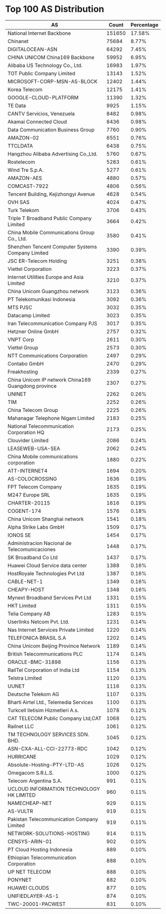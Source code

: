 # Top 100 AS Distribution
| AS | Count | Percentage |
|----|----|----|
| National Internet Backbone | 151650 | 17.58% |
| Chinanet | 75684 | 8.77% |
| DIGITALOCEAN-ASN | 64292 | 7.45% |
| CHINA UNICOM China169 Backbone | 59952 | 6.95% |
| Alibaba US Technology Co., Ltd. | 16983 | 1.97% |
| TOT Public Company Limited | 13143 | 1.52% |
| MICROSOFT-CORP-MSN-AS-BLOCK | 12402 | 1.44% |
| Korea Telecom | 12175 | 1.41% |
| GOOGLE-CLOUD-PLATFORM | 11390 | 1.32% |
| TE Data | 9925 | 1.15% |
| CANTV Servicios, Venezuela | 8482 | 0.98% |
| Akamai Connected Cloud | 8436 | 0.98% |
| Data Communication Business Group | 7760 | 0.90% |
| AMAZON-02 | 6551 | 0.76% |
| TTCLDATA | 6438 | 0.75% |
| Hangzhou Alibaba Advertising Co.,Ltd. | 5760 | 0.67% |
| Rostelecom | 5283 | 0.61% |
| Wind Tre S.p.A. | 5277 | 0.61% |
| AMAZON-AES | 4880 | 0.57% |
| COMCAST-7922 | 4806 | 0.56% |
| Tencent Building, Kejizhongyi Avenue | 4628 | 0.54% |
| OVH SAS | 4024 | 0.47% |
| Turk Telekom | 3706 | 0.43% |
| Triple T Broadband Public Company Limited | 3664 | 0.42% |
| China Mobile Communications Group Co., Ltd. | 3580 | 0.41% |
| Shenzhen Tencent Computer Systems Company Limited | 3390 | 0.39% |
| JSC ER-Telecom Holding | 3251 | 0.38% |
| Viettel Corporation | 3223 | 0.37% |
| Internet Utilities Europe and Asia Limited | 3210 | 0.37% |
| China Unicom Guangzhou network | 3123 | 0.36% |
| PT Telekomunikasi Indonesia | 3092 | 0.36% |
| MTS PJSC | 3032 | 0.35% |
| Datacamp Limited | 3023 | 0.35% |
| Iran Telecommunication Company PJS | 3017 | 0.35% |
| Hetzner Online GmbH | 2757 | 0.32% |
| VNPT Corp | 2611 | 0.30% |
| Viettel Group | 2573 | 0.30% |
| NTT Communications Corporation | 2497 | 0.29% |
| Contabo GmbH | 2470 | 0.29% |
| Freakhosting | 2339 | 0.27% |
| China Unicom IP network China169 Guangdong province | 2307 | 0.27% |
| UNINET | 2262 | 0.26% |
| TIM | 2252 | 0.26% |
| China Telecom Group | 2225 | 0.26% |
| Mahanagar Telephone Nigam Limited | 2183 | 0.25% |
| National Telecommunication Corporation HQ | 2173 | 0.25% |
| Clouvider Limited | 2086 | 0.24% |
| LEASEWEB-USA-SEA | 2062 | 0.24% |
| China Mobile communications corporation | 1880 | 0.22% |
| ATT-INTERNET4 | 1694 | 0.20% |
| AS-COLOCROSSING | 1636 | 0.19% |
| FPT Telecom Company | 1635 | 0.19% |
| M247 Europe SRL | 1635 | 0.19% |
| CHARTER-20115 | 1616 | 0.19% |
| COGENT-174 | 1576 | 0.18% |
| China Unicom Shanghai network | 1541 | 0.18% |
| Alpha Strike Labs GmbH | 1509 | 0.17% |
| IONOS SE | 1454 | 0.17% |
| Administracion Nacional de Telecomunicaciones | 1448 | 0.17% |
| SK Broadband Co Ltd | 1437 | 0.17% |
| Huawei Cloud Service data center | 1388 | 0.16% |
| HostRoyale Technologies Pvt Ltd | 1387 | 0.16% |
| CABLE-NET-1 | 1349 | 0.16% |
| CHEAPY-HOST | 1348 | 0.16% |
| Mynext Broadband Services Pvt Ltd | 1331 | 0.15% |
| HKT Limited | 1311 | 0.15% |
| Telia Company AB | 1283 | 0.15% |
| Userlinks Netcom Pvt. Ltd. | 1231 | 0.14% |
| Nas Internet Services Private Limited | 1220 | 0.14% |
| TELEFONICA BRASIL S.A | 1202 | 0.14% |
| China Unicom Beijing Province Network | 1189 | 0.14% |
| British Telecommunications PLC | 1174 | 0.14% |
| ORACLE-BMC-31898 | 1156 | 0.13% |
| RailTel Corporation of India Ltd | 1154 | 0.13% |
| Telstra Limited | 1120 | 0.13% |
| UUNET | 1116 | 0.13% |
| Deutsche Telekom AG | 1107 | 0.13% |
| Bharti Airtel Ltd., Telemedia Services | 1100 | 0.13% |
| Turkcell Iletisim Hizmetleri A.s. | 1078 | 0.12% |
| CAT TELECOM Public Company Ltd,CAT | 1068 | 0.12% |
| Railnet LLC | 1061 | 0.12% |
| TM TECHNOLOGY SERVICES SDN. BHD. | 1045 | 0.12% |
| ASN-CXA-ALL-CCI-22773-RDC | 1042 | 0.12% |
| HURRICANE | 1029 | 0.12% |
| Absolute-Hosting-PTY-LTD-AS | 1026 | 0.12% |
| Omegacom S.R.L.S. | 1000 | 0.12% |
| Telecom Argentina S.A. | 991 | 0.11% |
| UCLOUD INFORMATION TECHNOLOGY HK LIMITED | 960 | 0.11% |
| NAMECHEAP-NET | 929 | 0.11% |
| AS-VULTR | 919 | 0.11% |
| Pakistan Telecommunication Company Limited | 919 | 0.11% |
| NETWORK-SOLUTIONS-HOSTING | 914 | 0.11% |
| CENSYS-ARIN-01 | 902 | 0.10% |
| PT Cloud Hosting Indonesia | 889 | 0.10% |
| Ethiopian Telecommunication Corporation | 888 | 0.10% |
| UP NET TELECOM | 888 | 0.10% |
| PONYNET | 882 | 0.10% |
| HUAWEI CLOUDS | 877 | 0.10% |
| UNIFIEDLAYER-AS-1 | 874 | 0.10% |
| TWC-20001-PACWEST | 831 | 0.10% |
